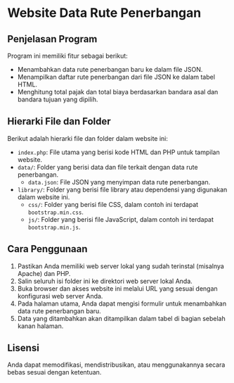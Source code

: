 # Website Data Rute Penerbangan

## Penjelasan Program

Program ini memiliki fitur sebagai berikut:

- Menambahkan data rute penerbangan baru ke dalam file JSON.
- Menampilkan daftar rute penerbangan dari file JSON ke dalam tabel HTML.
- Menghitung total pajak dan total biaya berdasarkan bandara asal dan bandara tujuan yang dipilih.

## Hierarki File dan Folder

Berikut adalah hierarki file dan folder dalam website ini:

- `index.php`: File utama yang berisi kode HTML dan PHP untuk tampilan website.
- `data/`: Folder yang berisi data dan file terkait dengan data rute penerbangan.
  - `data.json`: File JSON yang menyimpan data rute penerbangan.
- `library/`: Folder yang berisi file library atau dependensi yang digunakan dalam website ini.
  - `css/`: Folder yang berisi file CSS, dalam contoh ini terdapat `bootstrap.min.css`.
  - `js/`: Folder yang berisi file JavaScript, dalam contoh ini terdapat `bootstrap.min.js`.

## Cara Penggunaan

1. Pastikan Anda memiliki web server lokal yang sudah terinstal (misalnya Apache) dan PHP.
2. Salin seluruh isi folder ini ke direktori web server lokal Anda.
3. Buka browser dan akses website ini melalui URL yang sesuai dengan konfigurasi web server Anda.
4. Pada halaman utama, Anda dapat mengisi formulir untuk menambahkan data rute penerbangan baru.
5. Data yang ditambahkan akan ditampilkan dalam tabel di bagian sebelah kanan halaman.

## Lisensi

Anda dapat memodifikasi, mendistribusikan, atau menggunakannya secara bebas sesuai dengan ketentuan.
